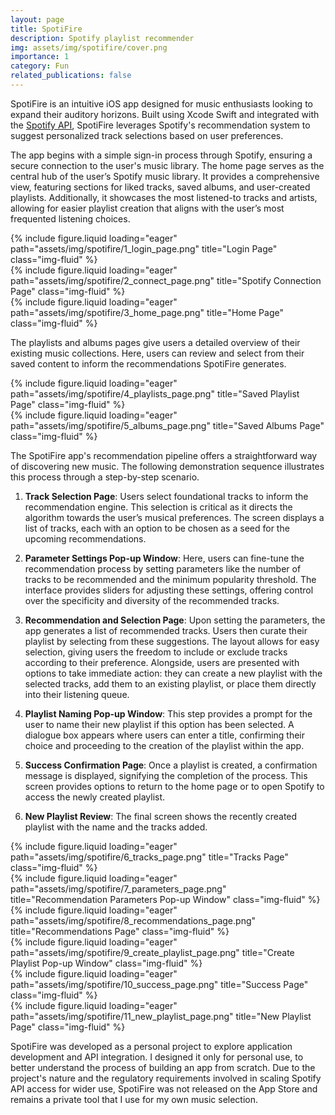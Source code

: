 ```yaml
---
layout: page
title: SpotiFire
description: Spotify playlist recommender
img: assets/img/spotifire/cover.png
importance: 1
category: Fun
related_publications: false
---
```


SpotiFire is an intuitive iOS app designed for music enthusiasts looking to expand their auditory horizons. Built using Xcode Swift and integrated with the [Spotify API](https://developer.spotify.com/documentation/web-api), SpotiFire leverages Spotify's recommendation system to suggest personalized track selections based on user preferences.

The app begins with a simple sign-in process through Spotify, ensuring a secure connection to the user's music library. The home page serves as the central hub of the user’s Spotify music library. It provides a comprehensive view, featuring sections for liked tracks, saved albums, and user-created playlists. Additionally, it showcases the most listened-to tracks and artists, allowing for easier playlist creation that aligns with the user’s most frequented listening choices.

<div class="row">
    <div class="col-4">
        {% include figure.liquid loading="eager" path="assets/img/spotifire/1_login_page.png" title="Login Page" class="img-fluid" %}
    </div>
    <div class="col-4">
        {% include figure.liquid loading="eager" path="assets/img/spotifire/2_connect_page.png" title="Spotify Connection Page" class="img-fluid" %}
    </div>
    <div class="col-4">
        {% include figure.liquid loading="eager" path="assets/img/spotifire/3_home_page.png" title="Home Page" class="img-fluid" %}
    </div>
</div>

The playlists and albums pages give users a detailed overview of their existing music collections. Here, users can review and select from their saved content to inform the recommendations SpotiFire generates.

<div class="row justify-content-center">
    <div class="col-4">
        {% include figure.liquid loading="eager" path="assets/img/spotifire/4_playlists_page.png" title="Saved Playlist Page" class="img-fluid" %}
    </div>
    <div class="col-4">
        {% include figure.liquid loading="eager" path="assets/img/spotifire/5_albums_page.png" title="Saved Albums Page" class="img-fluid" %}
    </div>
</div>

The SpotiFire app's recommendation pipeline offers a straightforward way of discovering new music. The following demonstration sequence illustrates this process through a step-by-step scenario.

1. **Track Selection Page**: Users select foundational tracks to inform the recommendation engine. This selection is critical as it directs the algorithm towards the user’s musical preferences. The screen displays a list of tracks, each with an option to be chosen as a seed for the upcoming recommendations.

2. **Parameter Settings Pop-up Window**: Here, users can fine-tune the recommendation process by setting parameters like the number of tracks to be recommended and the minimum popularity threshold. The interface provides sliders for adjusting these settings, offering control over the specificity and diversity of the recommended tracks.

3. **Recommendation and Selection Page**: Upon setting the parameters, the app generates a list of recommended tracks. Users then curate their playlist by selecting from these suggestions. The layout allows for easy selection, giving users the freedom to include or exclude tracks according to their preference. Alongside, users are presented with options to take immediate action: they can create a new playlist with the selected tracks, add them to an existing playlist, or place them directly into their listening queue.

4. **Playlist Naming Pop-up Window**: This step provides a prompt for the user to name their new playlist if this option has been selected. A dialogue box appears where users can enter a title, confirming their choice and proceeding to the creation of the playlist within the app.

5. **Success Confirmation Page**: Once a playlist is created, a confirmation message is displayed, signifying the completion of the process. This screen provides options to return to the home page or to open Spotify to access the newly created playlist.

6. **New Playlist Review**: The final screen shows the recently created playlist with the name and the tracks added.

<div class="row">
    <div class="col-4">
        {% include figure.liquid loading="eager" path="assets/img/spotifire/6_tracks_page.png" title="Tracks Page" class="img-fluid" %}
    </div>
    <div class="col-4">
        {% include figure.liquid loading="eager" path="assets/img/spotifire/7_parameters_page.png" title="Recommendation Parameters Pop-up Window" class="img-fluid" %}
    </div>
    <div class="col-4">
        {% include figure.liquid loading="eager" path="assets/img/spotifire/8_recommendations_page.png" title="Recommendations Page" class="img-fluid" %}
    </div>
</div>
<div class="row">
    <div class="col-4">
        {% include figure.liquid loading="eager" path="assets/img/spotifire/9_create_playlist_page.png" title="Create Playlist Pop-up Window" class="img-fluid" %}
    </div>
    <div class="col-4">
        {% include figure.liquid loading="eager" path="assets/img/spotifire/10_success_page.png" title="Success Page" class="img-fluid" %}
    </div>
    <div class="col-4">
        {% include figure.liquid loading="eager" path="assets/img/spotifire/11_new_playlist_page.png" title="New Playlist Page" class="img-fluid" %}
    </div>
</div>

SpotiFire was developed as a personal project to explore application development and API integration. I designed it only for personal use, to better understand the process of building an app from scratch. Due to the project's nature and the regulatory requirements involved in scaling Spotify API access for wider use, SpotiFire was not released on the App Store and remains a private tool that I use for my own music selection.